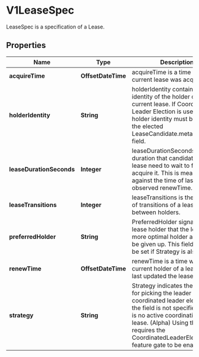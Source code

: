 

# V1LeaseSpec

LeaseSpec is a specification of a Lease.

## Properties

| Name | Type | Description | Notes |
|------------ | ------------- | ------------- | -------------|
|**acquireTime** | **OffsetDateTime** | acquireTime is a time when the current lease was acquired. |  [optional] |
|**holderIdentity** | **String** | holderIdentity contains the identity of the holder of a current lease. If Coordinated Leader Election is used, the holder identity must be equal to the elected LeaseCandidate.metadata.name field. |  [optional] |
|**leaseDurationSeconds** | **Integer** | leaseDurationSeconds is a duration that candidates for a lease need to wait to force acquire it. This is measured against the time of last observed renewTime. |  [optional] |
|**leaseTransitions** | **Integer** | leaseTransitions is the number of transitions of a lease between holders. |  [optional] |
|**preferredHolder** | **String** | PreferredHolder signals to a lease holder that the lease has a more optimal holder and should be given up. This field can only be set if Strategy is also set. |  [optional] |
|**renewTime** | **OffsetDateTime** | renewTime is a time when the current holder of a lease has last updated the lease. |  [optional] |
|**strategy** | **String** | Strategy indicates the strategy for picking the leader for coordinated leader election. If the field is not specified, there is no active coordination for this lease. (Alpha) Using this field requires the CoordinatedLeaderElection feature gate to be enabled. |  [optional] |



